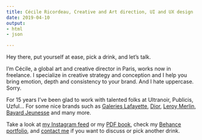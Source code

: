 ```yaml
---
title: Cécile Ricordeau, Creative and Art direction, UI and UX design
date: 2019-04-10
output:
- html
- json

---
```

Hey there, put yourself at ease, pick a drink, and let’s talk.

I’m Cécile, a global art and creative director in Paris, works now in freelance. I specialize in creative strategy and conception and I help you bring emotion, depth and consistency to your brand. And I hate uppercase. Sorry.

For 15 years I’ve been glad to work with talented folks at Ultranoir, Publicis, Uzful... For some nice brands such as [Galeries Lafayette](https://www.behance.net/gallery/74355515/galeries-lafayette), [Dior](https://www.behance.net/gallery/73040331/dior-backstage), [Leroy Merlin](https://www.behance.net/gallery/74693899/du-cot-de-chez-vous), [Bayard Jeunesse](https://www.behance.net/gallery/73864429/bayard-jeunesse) and many more.

Take a look at [my Instagram feed](https://www.instagram.com/cecile.ricordeau/ "Instagram Cécile Ricordeau") or my [PDF book](http://bitly.com/cecillie "Book Cécile Ricordeau"), check my [Behance portfolio](https://www.behance.net/cecillie "Behance Cécile Ricordeau"), and [contact me](mailto:hello@cecillie.fr "Contact Cécile Ricordeau") if you want to discuss or pick another drink.
